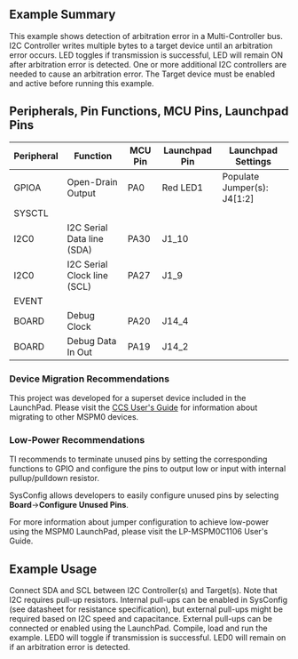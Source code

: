 ## Example Summary

This example shows detection of arbitration error in a Multi-Controller bus.
I2C Controller writes multiple bytes to a target device until an arbitration error occurs.
LED toggles if transmission is successful, LED will remain ON after arbitration error is detected.
One or more additional I2C controllers are needed to cause an arbitration error.
The Target device must be enabled and active before running this example.

## Peripherals, Pin Functions, MCU Pins, Launchpad Pins
| Peripheral | Function | MCU Pin | Launchpad Pin | Launchpad Settings |
| --- | --- | --- | --- | --- |
| GPIOA | Open-Drain Output | PA0 | Red LED1 | Populate Jumper(s): J4[1:2] |
| SYSCTL |  |  |  |  |
| I2C0 | I2C Serial Data line (SDA) | PA30 | J1_10 |  |
| I2C0 | I2C Serial Clock line (SCL) | PA27 | J1_9 |  |
| EVENT |  |  |  |  |
| BOARD | Debug Clock | PA20 | J14_4 |  |
| BOARD | Debug Data In Out | PA19 | J14_2 |  |

### Device Migration Recommendations
This project was developed for a superset device included in the LaunchPad. Please
visit the [CCS User's Guide](https://software-dl.ti.com/msp430/esd/MSPM0-SDK/latest/docs/english/tools/ccs_ide_guide/doc_guide/doc_guide-srcs/ccs_ide_guide.html#sysconfig-project-migration)
for information about migrating to other MSPM0 devices.

### Low-Power Recommendations
TI recommends to terminate unused pins by setting the corresponding functions to
GPIO and configure the pins to output low or input with internal
pullup/pulldown resistor.

SysConfig allows developers to easily configure unused pins by selecting **Board**→**Configure Unused Pins**.

For more information about jumper configuration to achieve low-power using the
MSPM0 LaunchPad, please visit the LP-MSPM0C1106 User's Guide.

## Example Usage

Connect SDA and SCL between I2C Controller(s) and Target(s).
Note that I2C requires pull-up resistors. Internal pull-ups can be enabled in
SysConfig (see datasheet for resistance specification), but external pull-ups
might be required based on I2C speed and capacitance. External pull-ups can be
connected or enabled using the LaunchPad.
Compile, load and run the example.
LED0 will toggle if transmission is successful.
LED0 will remain on if an arbitration error is detected.
